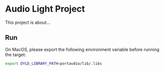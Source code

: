 # Audio Light Project

This project is about...

## Run

On MacOS, please export the following environment variable before running the
target:
```sh
export DYLD_LIBRARY_PATH=portaudio/lib/.libs
```
